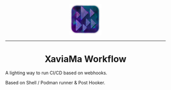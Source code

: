 
<p align="center">
    <a href="https://core.pages.xaviama.dank-me.me/Workflow">
        <img src="docs/icon.png" width="100" alt="Workflow Icon"/>
    </a>
</p>

<hr/>

<h1 align="center">XaviaMa Workflow</h1>



A lighting way to run CI/CD based on webhooks.

<p></p>

Based on Shell / Podman runner & Post Hooker.
